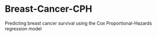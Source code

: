 # Breast-Cancer-CPH
Predicting breast cancer survival using the Cox Proportional-Hazards regression model
